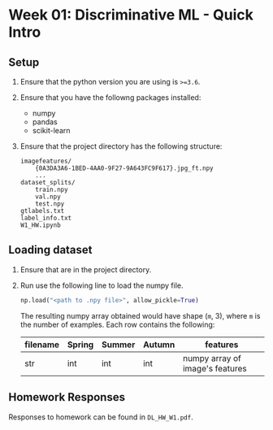 # Week 01: Discriminative ML - Quick Intro

## Setup

1. Ensure that the python version you are using is `>=3.6`.
2. Ensure that you have the followng packages installed:
    - numpy
    - pandas
    - scikit-learn
3. Ensure that the project directory has the following structure:

    ``` utf-8
    imagefeatures/
        {0A3DA3A6-1BED-4AA0-9F27-9A643FC9F617}.jpg_ft.npy
        ...
    dataset_splits/
        train.npy
        val.npy
        test.npy
    gtlabels.txt
    label_info.txt
    W1_HW.ipynb
    ```

## Loading dataset

1. Ensure that are in the project directory.
2. Run use the following line to load the numpy file.

    ``` python
    np.load("<path to .npy file>", allow_pickle=True)
    ```

    The resulting numpy array obtained would have shape (`m`, 3), where `m` is the number of examples. Each row contains the following:

    | filename | Spring | Summer | Autumn | features                        |
    | -------- | ------ | ------ | ------ | ------------------------------- |
    | str      | int    | int    | int    | numpy array of image's features |

## Homework Responses

Responses to homework can be found in `DL_HW_W1.pdf`.
